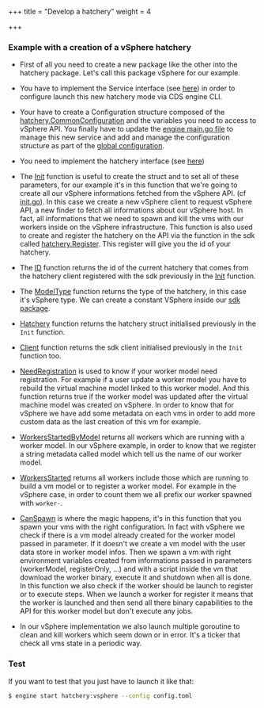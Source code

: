 +++
title = "Develop a hatchery"
weight = 4

+++

### Example with a creation of a vSphere hatchery

* First of all you need to create a new package like the other into the hatchery package. Let's call this package vSphere for our example.

* You have to implement the Service interface (see [here](https://github.com/ovh/cds/blob/master/engine/types.go)) in order to configure launch this new hatchery mode via CDS engine CLI.

* Your have to create a Configuration structure composed of the [hatchery.CommonConfiguration](https://godoc.org/github.com/ovh/cds/sdk/hatchery#CommonConfiguration) and the variables you need to access to vSphere API. You finally have to update the [engine main.go file](https://github.com/ovh/cds/blob/master/engine/main.go) to manage this new service and add and manage the configuration structure as part of the [global configuration](https://github.com/ovh/cds/blob/master/engine/types.go).

* You need to implement the hatchery interface (see [here](https://godoc.org/github.com/ovh/cds/sdk/hatchery#Interface))

* The [Init](https://godoc.org/github.com/ovh/cds/engine/hatchery/vsphere#HatcheryVSphere.Init) function is useful to create the struct and to set all of these parameters, for our example it's in this function that we're going to create all our vSphere informations fetched from the vSphere API. (cf [init.go](https://godoc.org/github.com/ovh/cds/engine/hatchery/vsphere#HatcheryVSphere.Init)). In this case we create a new vSphere client to request vSphere API, a new finder to fetch all informations about our vSphere host. In fact, all informations that we need to spawn and kill the vms with our workers inside on the vSphere infrastructure. This function is also used to create and register the hatchery on the API via the function in the sdk called [hatchery.Register](https://godoc.org/github.com/ovh/cds/sdk/hatchery#Register). This register will give you the id of your hatchery.

* The [ID](https://godoc.org/github.com/ovh/cds/engine/hatchery/vsphere#HatcheryVSphere.ID) function returns the id of the current hatchery that comes from the hatchery client registered with the sdk previously in the [Init](https://godoc.org/github.com/ovh/cds/engine/hatchery/vsphere#HatcheryVSphere.Init) function.

* The [ModelType](https://godoc.org/github.com/ovh/cds/engine/hatchery/vsphere#HatcheryVSphere.ModelType) function returns the type of the hatchery, in this case it's vSphere type. We can create a constant VSphere inside our [sdk package](https://godoc.org/github.com/ovh/cds/sdk#pkg-constants).

* [Hatchery](https://godoc.org/github.com/ovh/cds/engine/hatchery/vsphere#HatcheryVSphere.Hatchery) function returns the hatchery struct initialised previously in the `Init` function.

* [Client](https://godoc.org/github.com/ovh/cds/engine/hatchery/vsphere#HatcheryVSphere.Client) function returns the sdk client initialised previously in the `Init` function too.

* [NeedRegistration](https://godoc.org/github.com/ovh/cds/engine/hatchery/vsphere#HatcheryVSphere.NeedRegistration) is used to know if your worker model need registration. For example if a user update a worker model you have to rebuild the virtual machine model linked to this worker model. And this function returns true if the worker model was updated after the virtual machine model was created on vSphere. In order to know that for vSphere we have add some metadata on each vms in order to add more custom data as the last creation of this vm for example.

* [WorkersStartedByModel](https://godoc.org/github.com/ovh/cds/engine/hatchery/vsphere#HatcheryVSphere.WorkersStartedByModel) returns all workers which are running with a worker model. In our vSphere example, in order to know that we register a string metadata called model which tell us the name of our worker model.

* [WorkersStarted](https://godoc.org/github.com/ovh/cds/engine/hatchery/vsphere#HatcheryVSphere.WorkersStarted) returns all workers include those which are running to build a vm model or to register a worker model. For example in the vSphere case, in order to count them we all prefix our worker spawned with `worker-`.

* [CanSpawn](https://godoc.org/github.com/ovh/cds/engine/hatchery/vsphere#HatcheryVSphere.CanSpawn) is where the magic happens, it's in this function that you spawn your vms with the right configuration. In fact with vSphere we check if there is a vm model already created for the worker model passed in parameter. If it doesn't we create a vm model with the user data store in worker model infos. Then we spawn a vm with right environment variables created from informations passed in parameters (workerModel, registerOnly, ...) and with a script inside the vm that download the worker binary, execute it and shutdown when all is done. In this function we also check if the worker should be launch to register or to execute steps. When we launch a worker for register it means that the worker is launched and then send all there binary capabilities to the API for this worker model but don't execute any jobs.

* In our vSphere implementation we also launch multiple goroutine to clean and kill workers which seem down or in error. It's a ticker that check all vms state in a periodic way.

### Test

If you want to test that you just have to launch it like that:

```bash
$ engine start hatchery:vsphere --config config.toml
```
